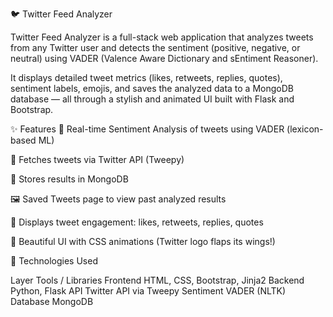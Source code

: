 🐦 Twitter Feed Analyzer

Twitter Feed Analyzer is a full-stack web application that analyzes tweets from any Twitter user and detects the sentiment (positive, negative, or neutral) using VADER (Valence Aware Dictionary and sEntiment Reasoner).

It displays detailed tweet metrics (likes, retweets, replies, quotes), sentiment labels, emojis, and saves the analyzed data to a MongoDB database — all through a stylish and animated UI built with Flask and Bootstrap.

✨ Features
🧠 Real-time Sentiment Analysis of tweets using VADER (lexicon-based ML)

📡 Fetches tweets via Twitter API (Tweepy)

💾 Stores results in MongoDB

🖼️ Saved Tweets page to view past analyzed results

💬 Displays tweet engagement: likes, retweets, replies, quotes

🎨 Beautiful UI with CSS animations (Twitter logo flaps its wings!)

🔧 Technologies Used

Layer	Tools / Libraries
Frontend	HTML, CSS, Bootstrap, Jinja2
Backend	Python, Flask
API	Twitter API via Tweepy
Sentiment	VADER (NLTK)
Database	MongoDB



